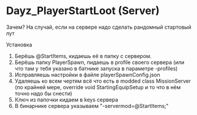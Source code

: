 # Dayz_PlayerStartLoot (Server)

Зачем?
На случай, если на сервере надо сделать рандомный стартовый лут

Установка
1) Берёшь @StartItems, кидаешь её в папку с сервером. 
2) Берёшь папку PlayerSpawn, пидаешь в profile своего сервера (или что там у тебя указано в батнике запуска в параметре -profiles)
3) Исправляешь настройки в файле playerSpawnConfig.json
4) Удаляешь ко всем чертям всё что есть в modded class MissionServer (по крайней мере, override void StartingEquipSetup и то что в нём точно надо бы снести)
5) Ключ из папочки кидаем в keys сервера
6) В бинарнике сервера указываем "-servermod=@StartItems;"

